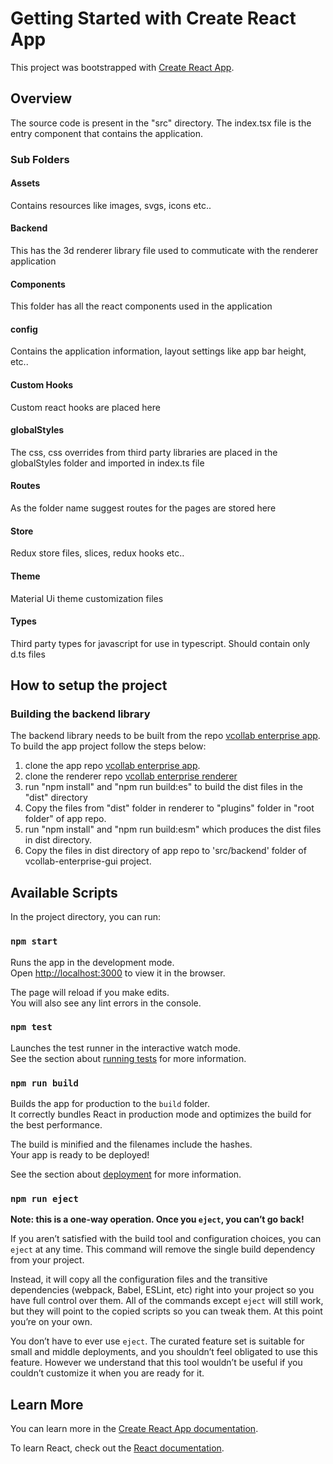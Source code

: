 # Getting Started with Create React App

This project was bootstrapped with [Create React App](https://github.com/facebook/create-react-app).

## Overview

The source code is present in the "src" directory. The index.tsx file is the entry component that contains the application.

### Sub Folders

#### Assets
Contains resources like images, svgs, icons etc..

#### Backend 
This has the 3d renderer library file used to commuticate with the renderer application

#### Components
This folder has all the react components used in the application

#### config 
Contains the application information, layout settings like app bar height,  etc.. 

#### Custom Hooks
Custom react hooks are placed here

#### globalStyles
The css, css overrides from third party libraries are placed in the globalStyles folder and imported in index.ts file

#### Routes
As the folder name suggest routes for the pages are stored here

#### Store
Redux store files, slices, redux hooks etc..

#### Theme
Material Ui theme customization files

#### Types
Third party types for javascript for use in typescript. Should contain only d.ts files

## How to setup the project

### Building the backend library
The backend library needs to be built from the repo [vcollab enterprise app](https://github.com/srinivasamurthi/vcollab-enterprise-app.git).
To build the app project follow the steps below:
1. clone the app repo [vcollab enterprise app](https://github.com/srinivasamurthi/vcollab-enterprise-app.git).
2. clone the renderer repo [vcollab enterprise renderer](https://github.com/srinivasamurthi/vcollab-enterprise-render.git)
3. run "npm install" and "npm run build:es" to build the dist files in the "dist" directory
4. Copy the files from "dist" folder in renderer to "plugins" folder in "root folder" of app repo.
5. run "npm install" and "npm run build:esm" which produces the dist files in dist directory.
6. Copy the files in dist directory of app repo to 'src/backend' folder of vcollab-enterprise-gui project. 

## Available Scripts

In the project directory, you can run:

### `npm start`

Runs the app in the development mode.\
Open [http://localhost:3000](http://localhost:3000) to view it in the browser.

The page will reload if you make edits.\
You will also see any lint errors in the console.

### `npm test`

Launches the test runner in the interactive watch mode.\
See the section about [running tests](https://facebook.github.io/create-react-app/docs/running-tests) for more information.

### `npm run build`

Builds the app for production to the `build` folder.\
It correctly bundles React in production mode and optimizes the build for the best performance.

The build is minified and the filenames include the hashes.\
Your app is ready to be deployed!

See the section about [deployment](https://facebook.github.io/create-react-app/docs/deployment) for more information.

### `npm run eject`

**Note: this is a one-way operation. Once you `eject`, you can’t go back!**

If you aren’t satisfied with the build tool and configuration choices, you can `eject` at any time. This command will remove the single build dependency from your project.

Instead, it will copy all the configuration files and the transitive dependencies (webpack, Babel, ESLint, etc) right into your project so you have full control over them. All of the commands except `eject` will still work, but they will point to the copied scripts so you can tweak them. At this point you’re on your own.

You don’t have to ever use `eject`. The curated feature set is suitable for small and middle deployments, and you shouldn’t feel obligated to use this feature. However we understand that this tool wouldn’t be useful if you couldn’t customize it when you are ready for it.

## Learn More

You can learn more in the [Create React App documentation](https://facebook.github.io/create-react-app/docs/getting-started).

To learn React, check out the [React documentation](https://reactjs.org/).
